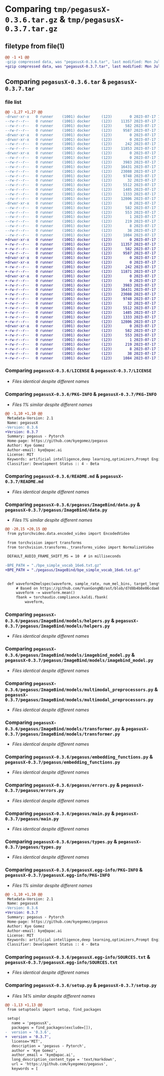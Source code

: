 # Comparing `tmp/pegasusX-0.3.6.tar.gz` & `tmp/pegasusX-0.3.7.tar.gz`

## filetype from file(1)

```diff
@@ -1 +1 @@
-gzip compressed data, was "pegasusX-0.3.6.tar", last modified: Mon Jul 17 16:55:50 2023, max compression
+gzip compressed data, was "pegasusX-0.3.7.tar", last modified: Mon Jul 17 17:07:37 2023, max compression
```

## Comparing `pegasusX-0.3.6.tar` & `pegasusX-0.3.7.tar`

### file list

```diff
@@ -1,27 +1,27 @@
-drwxr-xr-x   0 runner    (1001) docker     (123)        0 2023-07-17 16:55:50.442108 pegasusX-0.3.6/
--rw-r--r--   0 runner    (1001) docker     (123)    11357 2023-07-17 16:55:32.000000 pegasusX-0.3.6/LICENSE
--rw-r--r--   0 runner    (1001) docker     (123)      582 2023-07-17 16:55:50.442108 pegasusX-0.3.6/PKG-INFO
--rw-r--r--   0 runner    (1001) docker     (123)     9587 2023-07-17 16:55:32.000000 pegasusX-0.3.6/README.md
-drwxr-xr-x   0 runner    (1001) docker     (123)        0 2023-07-17 16:55:50.438108 pegasusX-0.3.6/pegasus/
-drwxr-xr-x   0 runner    (1001) docker     (123)        0 2023-07-17 16:55:50.438108 pegasusX-0.3.6/pegasus/ImageBind/
--rw-r--r--   0 runner    (1001) docker     (123)      242 2023-07-17 16:55:32.000000 pegasusX-0.3.6/pegasus/ImageBind/__init__.py
--rw-r--r--   0 runner    (1001) docker     (123)    11853 2023-07-17 16:55:32.000000 pegasusX-0.3.6/pegasus/ImageBind/data.py
-drwxr-xr-x   0 runner    (1001) docker     (123)        0 2023-07-17 16:55:50.442108 pegasusX-0.3.6/pegasus/ImageBind/models/
--rw-r--r--   0 runner    (1001) docker     (123)        0 2023-07-17 16:55:32.000000 pegasusX-0.3.6/pegasus/ImageBind/models/__init__.py
--rw-r--r--   0 runner    (1001) docker     (123)     3983 2023-07-17 16:55:32.000000 pegasusX-0.3.6/pegasus/ImageBind/models/helpers.py
--rw-r--r--   0 runner    (1001) docker     (123)    16431 2023-07-17 16:55:32.000000 pegasusX-0.3.6/pegasus/ImageBind/models/imagebind_model.py
--rw-r--r--   0 runner    (1001) docker     (123)    23088 2023-07-17 16:55:32.000000 pegasusX-0.3.6/pegasus/ImageBind/models/multimodal_preprocessors.py
--rw-r--r--   0 runner    (1001) docker     (123)     9748 2023-07-17 16:55:32.000000 pegasusX-0.3.6/pegasus/ImageBind/models/transformer.py
--rw-r--r--   0 runner    (1001) docker     (123)       32 2023-07-17 16:55:32.000000 pegasusX-0.3.6/pegasus/__init__.py
--rw-r--r--   0 runner    (1001) docker     (123)     5512 2023-07-17 16:55:32.000000 pegasusX-0.3.6/pegasus/embedding_functions.py
--rw-r--r--   0 runner    (1001) docker     (123)     1485 2023-07-17 16:55:32.000000 pegasusX-0.3.6/pegasus/errors.py
--rw-r--r--   0 runner    (1001) docker     (123)     1333 2023-07-17 16:55:32.000000 pegasusX-0.3.6/pegasus/main.py
--rw-r--r--   0 runner    (1001) docker     (123)    12806 2023-07-17 16:55:32.000000 pegasusX-0.3.6/pegasus/types.py
-drwxr-xr-x   0 runner    (1001) docker     (123)        0 2023-07-17 16:55:50.442108 pegasusX-0.3.6/pegasusX.egg-info/
--rw-r--r--   0 runner    (1001) docker     (123)      582 2023-07-17 16:55:50.000000 pegasusX-0.3.6/pegasusX.egg-info/PKG-INFO
--rw-r--r--   0 runner    (1001) docker     (123)      553 2023-07-17 16:55:50.000000 pegasusX-0.3.6/pegasusX.egg-info/SOURCES.txt
--rw-r--r--   0 runner    (1001) docker     (123)        1 2023-07-17 16:55:50.000000 pegasusX-0.3.6/pegasusX.egg-info/dependency_links.txt
--rw-r--r--   0 runner    (1001) docker     (123)      219 2023-07-17 16:55:50.000000 pegasusX-0.3.6/pegasusX.egg-info/requires.txt
--rw-r--r--   0 runner    (1001) docker     (123)        8 2023-07-17 16:55:50.000000 pegasusX-0.3.6/pegasusX.egg-info/top_level.txt
--rw-r--r--   0 runner    (1001) docker     (123)       38 2023-07-17 16:55:50.442108 pegasusX-0.3.6/setup.cfg
--rw-r--r--   0 runner    (1001) docker     (123)     1084 2023-07-17 16:55:32.000000 pegasusX-0.3.6/setup.py
+drwxr-xr-x   0 runner    (1001) docker     (123)        0 2023-07-17 17:07:37.487515 pegasusX-0.3.7/
+-rw-r--r--   0 runner    (1001) docker     (123)    11357 2023-07-17 17:07:26.000000 pegasusX-0.3.7/LICENSE
+-rw-r--r--   0 runner    (1001) docker     (123)      582 2023-07-17 17:07:37.487515 pegasusX-0.3.7/PKG-INFO
+-rw-r--r--   0 runner    (1001) docker     (123)     9587 2023-07-17 17:07:26.000000 pegasusX-0.3.7/README.md
+drwxr-xr-x   0 runner    (1001) docker     (123)        0 2023-07-17 17:07:37.483515 pegasusX-0.3.7/pegasus/
+drwxr-xr-x   0 runner    (1001) docker     (123)        0 2023-07-17 17:07:37.487515 pegasusX-0.3.7/pegasus/ImageBind/
+-rw-r--r--   0 runner    (1001) docker     (123)      242 2023-07-17 17:07:26.000000 pegasusX-0.3.7/pegasus/ImageBind/__init__.py
+-rw-r--r--   0 runner    (1001) docker     (123)    11871 2023-07-17 17:07:26.000000 pegasusX-0.3.7/pegasus/ImageBind/data.py
+drwxr-xr-x   0 runner    (1001) docker     (123)        0 2023-07-17 17:07:37.487515 pegasusX-0.3.7/pegasus/ImageBind/models/
+-rw-r--r--   0 runner    (1001) docker     (123)        0 2023-07-17 17:07:26.000000 pegasusX-0.3.7/pegasus/ImageBind/models/__init__.py
+-rw-r--r--   0 runner    (1001) docker     (123)     3983 2023-07-17 17:07:26.000000 pegasusX-0.3.7/pegasus/ImageBind/models/helpers.py
+-rw-r--r--   0 runner    (1001) docker     (123)    16431 2023-07-17 17:07:26.000000 pegasusX-0.3.7/pegasus/ImageBind/models/imagebind_model.py
+-rw-r--r--   0 runner    (1001) docker     (123)    23088 2023-07-17 17:07:26.000000 pegasusX-0.3.7/pegasus/ImageBind/models/multimodal_preprocessors.py
+-rw-r--r--   0 runner    (1001) docker     (123)     9748 2023-07-17 17:07:26.000000 pegasusX-0.3.7/pegasus/ImageBind/models/transformer.py
+-rw-r--r--   0 runner    (1001) docker     (123)       32 2023-07-17 17:07:26.000000 pegasusX-0.3.7/pegasus/__init__.py
+-rw-r--r--   0 runner    (1001) docker     (123)     5512 2023-07-17 17:07:26.000000 pegasusX-0.3.7/pegasus/embedding_functions.py
+-rw-r--r--   0 runner    (1001) docker     (123)     1485 2023-07-17 17:07:26.000000 pegasusX-0.3.7/pegasus/errors.py
+-rw-r--r--   0 runner    (1001) docker     (123)     1333 2023-07-17 17:07:26.000000 pegasusX-0.3.7/pegasus/main.py
+-rw-r--r--   0 runner    (1001) docker     (123)    12806 2023-07-17 17:07:26.000000 pegasusX-0.3.7/pegasus/types.py
+drwxr-xr-x   0 runner    (1001) docker     (123)        0 2023-07-17 17:07:37.487515 pegasusX-0.3.7/pegasusX.egg-info/
+-rw-r--r--   0 runner    (1001) docker     (123)      582 2023-07-17 17:07:37.000000 pegasusX-0.3.7/pegasusX.egg-info/PKG-INFO
+-rw-r--r--   0 runner    (1001) docker     (123)      553 2023-07-17 17:07:37.000000 pegasusX-0.3.7/pegasusX.egg-info/SOURCES.txt
+-rw-r--r--   0 runner    (1001) docker     (123)        1 2023-07-17 17:07:37.000000 pegasusX-0.3.7/pegasusX.egg-info/dependency_links.txt
+-rw-r--r--   0 runner    (1001) docker     (123)      219 2023-07-17 17:07:37.000000 pegasusX-0.3.7/pegasusX.egg-info/requires.txt
+-rw-r--r--   0 runner    (1001) docker     (123)        8 2023-07-17 17:07:37.000000 pegasusX-0.3.7/pegasusX.egg-info/top_level.txt
+-rw-r--r--   0 runner    (1001) docker     (123)       38 2023-07-17 17:07:37.487515 pegasusX-0.3.7/setup.cfg
+-rw-r--r--   0 runner    (1001) docker     (123)     1084 2023-07-17 17:07:26.000000 pegasusX-0.3.7/setup.py
```

### Comparing `pegasusX-0.3.6/LICENSE` & `pegasusX-0.3.7/LICENSE`

 * *Files identical despite different names*

### Comparing `pegasusX-0.3.6/PKG-INFO` & `pegasusX-0.3.7/PKG-INFO`

 * *Files 1% similar despite different names*

```diff
@@ -1,10 +1,10 @@
 Metadata-Version: 2.1
 Name: pegasusX
-Version: 0.3.6
+Version: 0.3.7
 Summary: pegasus - Pytorch
 Home-page: https://github.com/kyegomez/pegasus
 Author: Kye Gomez
 Author-email: kye@apac.ai
 License: MIT
 Keywords: artificial intelligence,deep learning,optimizers,Prompt Engineering
 Classifier: Development Status :: 4 - Beta
```

### Comparing `pegasusX-0.3.6/README.md` & `pegasusX-0.3.7/README.md`

 * *Files identical despite different names*

### Comparing `pegasusX-0.3.6/pegasus/ImageBind/data.py` & `pegasusX-0.3.7/pegasus/ImageBind/data.py`

 * *Files 1% similar despite different names*

```diff
@@ -20,15 +20,15 @@
 from pytorchvideo.data.encoded_video import EncodedVideo
 
 from torchvision import transforms
 from torchvision.transforms._transforms_video import NormalizeVideo
 
 DEFAULT_AUDIO_FRAME_SHIFT_MS = 10  # in milliseconds
 
-BPE_PATH = "./bpe_simple_vocab_16e6.txt.gz"
+BPE_PATH = "./pegasus/ImageBind/bpe_simple_vocab_16e6.txt.gz"
 
 
 def waveform2melspec(waveform, sample_rate, num_mel_bins, target_length):
     # Based on https://github.com/YuanGongND/ast/blob/d7d8b4b8e06cdaeb6c843cdb38794c1c7692234c/src/dataloader.py#L102
     waveform -= waveform.mean()
     fbank = torchaudio.compliance.kaldi.fbank(
         waveform,
```

### Comparing `pegasusX-0.3.6/pegasus/ImageBind/models/helpers.py` & `pegasusX-0.3.7/pegasus/ImageBind/models/helpers.py`

 * *Files identical despite different names*

### Comparing `pegasusX-0.3.6/pegasus/ImageBind/models/imagebind_model.py` & `pegasusX-0.3.7/pegasus/ImageBind/models/imagebind_model.py`

 * *Files identical despite different names*

### Comparing `pegasusX-0.3.6/pegasus/ImageBind/models/multimodal_preprocessors.py` & `pegasusX-0.3.7/pegasus/ImageBind/models/multimodal_preprocessors.py`

 * *Files identical despite different names*

### Comparing `pegasusX-0.3.6/pegasus/ImageBind/models/transformer.py` & `pegasusX-0.3.7/pegasus/ImageBind/models/transformer.py`

 * *Files identical despite different names*

### Comparing `pegasusX-0.3.6/pegasus/embedding_functions.py` & `pegasusX-0.3.7/pegasus/embedding_functions.py`

 * *Files identical despite different names*

### Comparing `pegasusX-0.3.6/pegasus/errors.py` & `pegasusX-0.3.7/pegasus/errors.py`

 * *Files identical despite different names*

### Comparing `pegasusX-0.3.6/pegasus/main.py` & `pegasusX-0.3.7/pegasus/main.py`

 * *Files identical despite different names*

### Comparing `pegasusX-0.3.6/pegasus/types.py` & `pegasusX-0.3.7/pegasus/types.py`

 * *Files identical despite different names*

### Comparing `pegasusX-0.3.6/pegasusX.egg-info/PKG-INFO` & `pegasusX-0.3.7/pegasusX.egg-info/PKG-INFO`

 * *Files 1% similar despite different names*

```diff
@@ -1,10 +1,10 @@
 Metadata-Version: 2.1
 Name: pegasusX
-Version: 0.3.6
+Version: 0.3.7
 Summary: pegasus - Pytorch
 Home-page: https://github.com/kyegomez/pegasus
 Author: Kye Gomez
 Author-email: kye@apac.ai
 License: MIT
 Keywords: artificial intelligence,deep learning,optimizers,Prompt Engineering
 Classifier: Development Status :: 4 - Beta
```

### Comparing `pegasusX-0.3.6/pegasusX.egg-info/SOURCES.txt` & `pegasusX-0.3.7/pegasusX.egg-info/SOURCES.txt`

 * *Files identical despite different names*

### Comparing `pegasusX-0.3.6/setup.py` & `pegasusX-0.3.7/setup.py`

 * *Files 14% similar despite different names*

```diff
@@ -1,13 +1,13 @@
 from setuptools import setup, find_packages
 
 setup(
   name = 'pegasusX',
   packages = find_packages(exclude=[]),
-  version = '0.3.6',
+  version = '0.3.7',
   license='MIT',
   description = 'pegasus - Pytorch',
   author = 'Kye Gomez',
   author_email = 'kye@apac.ai',
   long_description_content_type = 'text/markdown',
   url = 'https://github.com/kyegomez/pegasus',
   keywords = [
```

